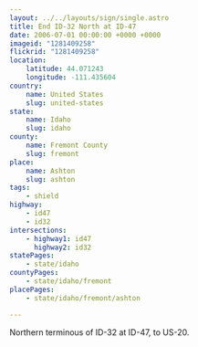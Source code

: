 ```yaml
---
layout: ../../layouts/sign/single.astro
title: End ID-32 North at ID-47
date: 2006-07-01 00:00:00 +0000 +0000
imageid: "1281409258"
flickrid: "1281409258"
location:
    latitude: 44.071243
    longitude: -111.435604
country:
    name: United States
    slug: united-states
state:
    name: Idaho
    slug: idaho
county:
    name: Fremont County
    slug: fremont
place:
    name: Ashton
    slug: ashton
tags:
    - shield
highway:
    - id47
    - id32
intersections:
    - highway1: id47
      highway2: id32
statePages:
    - state/idaho
countyPages:
    - state/idaho/fremont
placePages:
    - state/idaho/fremont/ashton

---
```

Northern terminous of ID-32 at ID-47, to US-20.